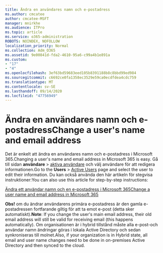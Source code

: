 ```yaml
---
title: Ändra en användares namn och e-postadress
ms.author: cmcatee
author: cmcatee-MSFT
manager: mnirkhe
ms.audience: ITPro
ms.topic: article
ms.service: o365-administration
ROBOTS: NOINDEX, NOFOLLOW
localization_priority: Normal
ms.collection: Adm_O365
ms.assetid: 9e00841d-fda2-4610-95a6-c99a4b1e891a
ms.custom:
- "17"
- "4"
ms.openlocfilehash: 3ef63bd59683eed105b8391188b8c8bbd99ed984
ms.sourcegitcommit: c6692ce0fa1358ec3529e59ca0ecdfdea4cdc759
ms.translationtype: MT
ms.contentlocale: sv-SE
ms.lasthandoff: 09/14/2020
ms.locfileid: "47756949"
---
```

# <a name="change-a-users-name-and-email-address"></a><span data-ttu-id="548bd-102">Ändra en användares namn och e-postadress</span><span class="sxs-lookup"><span data-stu-id="548bd-102">Change a user's name and email address</span></span>

<span data-ttu-id="548bd-103">Det är enkelt att ändra en användares namn och e-postadress i Microsoft 365.</span><span class="sxs-lookup"><span data-stu-id="548bd-103">Changing a user's name and email address in Microsoft 365 is easy.</span></span> <span data-ttu-id="548bd-104">Gå till sidan **användare** \> [aktiva användare](https://go.microsoft.com/fwlink/p/?linkid=834822) och välj användare för att redigera informationen.</span><span class="sxs-lookup"><span data-stu-id="548bd-104">Go to the **Users** \> [Active Users](https://go.microsoft.com/fwlink/p/?linkid=834822) page and select the user to edit their information.</span></span> <span data-ttu-id="548bd-105">Du kan också använda den här artikeln för stegvisa instruktioner:</span><span class="sxs-lookup"><span data-stu-id="548bd-105">You can also use this article for step-by-step instructions:</span></span>
  
[<span data-ttu-id="548bd-106">Ändra ett användar namn och en e-postadress i Microsoft 365</span><span class="sxs-lookup"><span data-stu-id="548bd-106">Change a user name and email address in Microsoft 365</span></span>](https://docs.microsoft.com/microsoft-365/admin/add-users/change-a-user-name-and-email-address)
  
 <span data-ttu-id="548bd-107">**Obs!** om du ändrar användarens primära e-postadress är den gamla e-postadressen fortfarande giltig för att ta emot e-post (detta sker automatiskt).</span><span class="sxs-lookup"><span data-stu-id="548bd-107">**Note**: If you change the user's main email address, their old email address will still be valid for receiving email (this happens automatically).</span></span> <span data-ttu-id="548bd-108">Om organisationen är i hybrid tillstånd måste alla e-post-och användar namn ändringar göras i lokala Active Directory och sedan synkroniseras till molnet.</span><span class="sxs-lookup"><span data-stu-id="548bd-108">Also, if your organization is in Hybrid state, all email and user name changes need to be done in on-premises Active Directory and then synced to the cloud.</span></span>